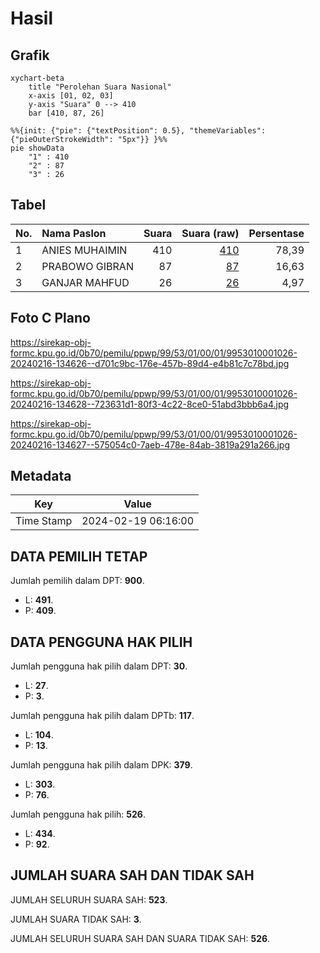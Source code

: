 # Hasil

## Grafik

```mermaid
xychart-beta
    title "Perolehan Suara Nasional"
    x-axis [01, 02, 03]
    y-axis "Suara" 0 --> 410
    bar [410, 87, 26]
```

```mermaid
%%{init: {"pie": {"textPosition": 0.5}, "themeVariables": {"pieOuterStrokeWidth": "5px"}} }%%
pie showData
    "1" : 410
    "2" : 87
    "3" : 26
```

## Tabel

| No. | Nama Paslon    | Suara | Suara (raw) | Persentase |
|:--- |:-------------- | -----:| -----------:| ----------:|
| 1   | ANIES MUHAIMIN | 410   | [410][p-1]  | 78,39      |
| 2   | PRABOWO GIBRAN | 87    | [87][p-2]   | 16,63      |
| 3   | GANJAR MAHFUD  | 26    | [26][p-3]   | 4,97       |


[p-1]: https://github.com/gigit-pemilu/pemilu-2024/blob/main/pilpres/hitung-suara/sub/99-luar-negeri/sub/53-jeddah-arab-saudi/sub/01-jeddah-arab-saudi/sub/0001-jeddah-arab-saudi/sub/026-ksk-014/sub/paslon-1.txt
[p-2]: https://github.com/gigit-pemilu/pemilu-2024/blob/main/pilpres/hitung-suara/sub/99-luar-negeri/sub/53-jeddah-arab-saudi/sub/01-jeddah-arab-saudi/sub/0001-jeddah-arab-saudi/sub/026-ksk-014/sub/paslon-2.txt
[p-3]: https://github.com/gigit-pemilu/pemilu-2024/blob/main/pilpres/hitung-suara/sub/99-luar-negeri/sub/53-jeddah-arab-saudi/sub/01-jeddah-arab-saudi/sub/0001-jeddah-arab-saudi/sub/026-ksk-014/sub/paslon-3.txt

## Foto C Plano

https://sirekap-obj-formc.kpu.go.id/0b70/pemilu/ppwp/99/53/01/00/01/9953010001026-20240216-134626--d701c9bc-176e-457b-89d4-e4b81c7c78bd.jpg

https://sirekap-obj-formc.kpu.go.id/0b70/pemilu/ppwp/99/53/01/00/01/9953010001026-20240216-134628--723631d1-80f3-4c22-8ce0-51abd3bbb6a4.jpg

https://sirekap-obj-formc.kpu.go.id/0b70/pemilu/ppwp/99/53/01/00/01/9953010001026-20240216-134627--575054c0-7aeb-478e-84ab-3819a291a266.jpg


## Metadata

| Key        | Value               |
| ---------- | ------------------- |
| Time Stamp | 2024-02-19 06:16:00 |


## DATA PEMILIH TETAP

Jumlah pemilih dalam DPT: **900**.
 * L: **491**.
 * P: **409**.

## DATA PENGGUNA HAK PILIH

Jumlah pengguna hak pilih dalam DPT: **30**.
 * L: **27**.
 * P: **3**.

Jumlah pengguna hak pilih dalam DPTb: **117**.
 * L: **104**.
 * P: **13**.

Jumlah pengguna hak pilih dalam DPK: **379**.
 * L: **303**.
 * P: **76**.

Jumlah pengguna hak pilih: **526**.
 * L: **434**.
 * P: **92**.

## JUMLAH SUARA SAH DAN TIDAK SAH

JUMLAH SELURUH SUARA SAH: **523**.

JUMLAH SUARA TIDAK SAH: **3**.

JUMLAH SELURUH SUARA SAH DAN SUARA TIDAK SAH: **526**.


